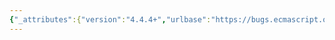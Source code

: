 ```yaml
---
{"_attributes":{"version":"4.4.4+","urlbase":"https://bugs.ecmascript.org/","maintainer":"dherman@mozilla.com"},"bug":{"bug_id":678,"creation_ts":"2012-09-30 05:33:00 -0700","short_desc":"Rename [[Home]] to [[HomeObject]]","delta_ts":"2013-10-22 18:02:30 -0700","product":"Draft for 6th Edition","component":"editorial issue","version":"Rev 10: September 27, 2012 Draft","rep_platform":"All","op_sys":"All","bug_status":"RESOLVED","resolution":"FIXED","priority":"Normal","bug_severity":"enhancement","everconfirmed":true,"reporter":{"uid":"axel","name":"Axel Rauschmayer"},"assigned_to":{"uid":"allen","name":"Allen Wirfs-Brock"},"cc":"jmdyck","long_desc":[{"commentid":1795,"comment_count":0,"who":{"uid":"axel","name":"Axel Rauschmayer"},"bug_when":"2012-09-30 05:33:40 -0700","thetext":"Method environment records have HomeObject and MethodName, whereas function objects have the properties [[Home]] and [[MethodName]]. This is really just a minor nitpick, but it might make sense to rename [[Home]] to [[HomeObject]], to be consistent with environment records."},{"commentid":2419,"comment_count":1,"who":{"uid":"jmdyck","name":"Michael Dyck"},"bug_when":"2012-11-05 16:17:10 -0800","thetext":"This change has mostly happened, but:\nin 13.6 \"Creating Function Objects and Constructors\",\nunder \"Runtime Semantics: FunctionCreate Abstract Operation\",\nstep 13 says:\n     If the homeObject argument was provided, set the\n     [[Home]] internal property of F to homeObject.\n\nChange \"[[Home]]\" to \"[[HomeObject]]\"."}]}}
---
```

